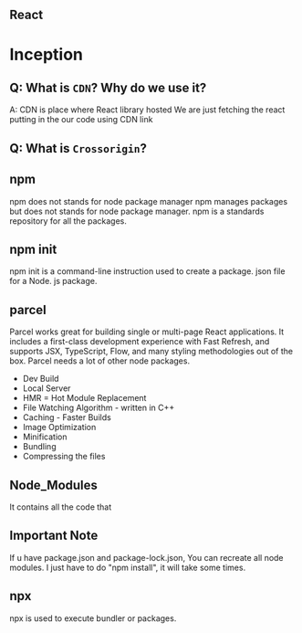 ## React 

# Inception

## Q: What is `CDN`? Why do we use it?
      
   A: CDN is place where React library hosted
      We are just fetching the react putting in the our code using CDN link

## Q: What is `Crossorigin`?

## npm
   npm does not stands for node package manager
   npm manages packages but does not stands for node package manager.
   npm is a standards repository for all the packages. 

## npm init
   npm init is a command-line instruction used to create a package. json file for a Node. js package.

## parcel
   Parcel works great for building single or multi-page React applications. It includes a first-class development experience with Fast Refresh, and supports JSX, TypeScript, Flow, and many styling methodologies out of the box.
   Parcel needs a lot of other node packages.

   - Dev Build
   - Local Server
   - HMR = Hot Module Replacement
   - File Watching Algorithm - written in C++
   - Caching - Faster Builds
   - Image Optimization
   - Minification
   - Bundling
   - Compressing the files

## Node_Modules
   It contains all the code that 

## Important Note
   If u have package.json and package-lock.json, You can recreate all node modules. I just have to do "npm install", it will take some times.

## npx
   npx is used to execute bundler or packages.
